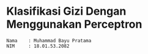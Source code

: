 # Klasifikasi Gizi Dengan Menggunakan Perceptron
```
Nama    : Muhammad Bayu Pratama
NIM     : 18.01.53.2082
```
